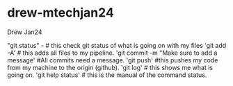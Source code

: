 # drew-mtechjan24
Drew Jan24

"git status" - # this check git status of what is going on with my files
'git add -A' # this adds all files to my pipeline.
'git commit -m "Make sure to add a message' #All commits need a message.
'git push' #this pushes my code from my machine to the origin (github).
'git log' # this shows me what is going on.
'git help status' # this is the manual of the command status.